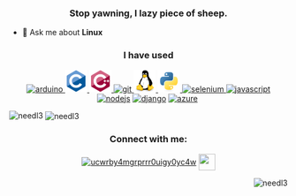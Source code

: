 <h3 align="center">Stop yawning, I lazy piece of sheep.</h3>

-   💬 Ask me about **Linux**

<h3 align="center">I have used</h3>
<p align="center"> <a href="https://www.arduino.cc/" target="_blank" rel="noreferrer"> <img src="https://cdn.worldvectorlogo.com/logos/arduino-1.svg" alt="arduino" width="40" height="40"/> </a> <a href="https://www.cprogramming.com/" target="_blank" rel="noreferrer"> <img src="https://raw.githubusercontent.com/devicons/devicon/master/icons/c/c-original.svg" alt="c" width="40" height="40"/> </a> <a href="https://www.w3schools.com/cpp/" target="_blank" rel="noreferrer"> <img src="https://raw.githubusercontent.com/devicons/devicon/master/icons/cplusplus/cplusplus-original.svg" alt="cplusplus" width="40" height="40"/> </a> <a href="https://git-scm.com/" target="_blank" rel="noreferrer"> <img src="https://www.vectorlogo.zone/logos/git-scm/git-scm-icon.svg" alt="git" width="40" height="40"/> </a> <a href="https://www.linux.org/" target="_blank" rel="noreferrer"> <img src="https://raw.githubusercontent.com/devicons/devicon/master/icons/linux/linux-original.svg" alt="linux" width="40" height="40"/> </a> <a href="https://www.python.org" target="_blank" rel="noreferrer"> <img src="https://raw.githubusercontent.com/devicons/devicon/master/icons/python/python-original.svg" alt="python" width="40" height="40"/> </a>
<a href="https://www.selenium.dev" target="_blank" rel="noreferrer"> <img src="https://raw.githubusercontent.com/detain/svg-logos/780f25886640cef088af994181646db2f6b1a3f8/svg/selenium-logo.svg" alt="selenium" width="40" height="40"/> </a>
<a href="#" target="_blank" rel="nonreferrer"><img src="https://img.icons8.com/color/48/undefined/javascript--v1.png" alt="javascript"></a>
<a href="#" target="_blank" rel="nonreferrer"><img src="https://img.icons8.com/color/48/undefined/nodejs.png" alt="nodejs"></a>
<a href="#" target="_blank" rel="nonreferrer"><img src="https://img.icons8.com/color/48/undefined/django.png" alt="django"></a>
<a href="#" target="_blank" rel="nonreferrer"><img src="https://img.icons8.com/fluency/48/undefined/azure-1.png" alt="azure"></a>
<a href="#" target="_blank" rel="nonreferrer"><img src="" alt=""></a>

</p>

<p><img align="left" src="https://github-readme-streak-stats.herokuapp.com/?user=needl3&theme=dark&" alt="needl3" /></p>

<p>&nbsp;<img align="center" src="https://github-readme-stats.vercel.app/api?username=needl3&show_icons=true&theme=dark&locale=en" alt="needl3" /></p>
<h3 align="center">Connect with me:</h3>
<p align="center">
<a href="https://www.youtube.com/channel/UCwRBY4Mgrprrr0uigY0Yc4w" target="blank"><img align="center" src="https://raw.githubusercontent.com/rahuldkjain/github-profile-readme-generator/master/src/images/icons/Social/youtube.svg" alt="ucwrby4mgrprrr0uigy0yc4w" height="30" width="40" /></a>
<a href="https://t.me/n33d13" target="blank"><img align=center height=30 width=30 src="https://user-images.githubusercontent.com/57314527/155124256-296b8de3-227d-4ec4-9176-5c01c0df17f8.png"/></a>
</p>

<p align="right"> <img src="https://komarev.com/ghpvc/?username=needl3&label=Profile%20views&color=0e75b6&style=flat" alt="needl3" /> </p>
